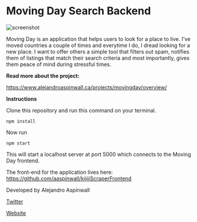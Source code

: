# Moving Day Search Backend

![screenshot](https://www.alejandroaspinwall.ca/static/7429167ab440b098493c46cdec95a900/80c60/screen.webp)

Moving Day is an application that helps users to look for a place to live. I've moved countries a couple of times and everytime I do, I dread looking for a new place. I want to offer others a simple tool that filters out spam, notifies them of listings that match their search criteria and most importantly, gives them peace of mind during stressful times.

**Read more about the project:**

https://www.alejandroaspinwall.ca/projects/movingday/overview/

**Instructions**

Clone this repository and run this command on your terminal.

    npm install

  

Now run

  

    npm start

This will start a localhost server at port 5000 which connects to the Moving Day frontend.

The front-end for the application lives here: https://github.com/aaspinwall/kijijiScraperFrontend

Developed by Alejandro Aspinwall

[Twitter](https://twitter.com/aaspinwall)

[Website](https://alejandroaspinwall.ca)

